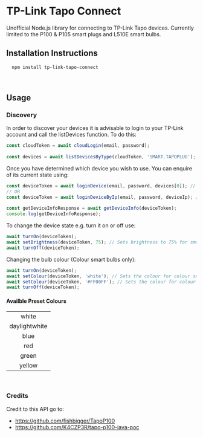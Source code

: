 # TP-Link Tapo Connect

Unofficial Node.js library for connecting to TP-Link Tapo devices. Currently limited to the P100 & P105 smart plugs and L510E smart bulbs.

## Installation Instructions

```bash
  npm install tp-link-tapo-connect
```

<br/>

## Usage

### Discovery

In order to discover your devices it is advisable to login to your TP-Link account and call the listDevices function. To do this:

```ts
const cloudToken = await cloudLogin(email, password);
    
const devices = await listDevicesByType(cloudToken, 'SMART.TAPOPLUG');
```

Once you have determined which device you wish to use. You can enquire of its current state using:

```ts
const deviceToken = await loginDevice(email, password, devices[0]); // Performs a mac lookup to determine local IP address
// OR
const deviceToken = await loginDeviceByIp(email, password, deviceIp); // If you know your local device IP address
    
const getDeviceInfoResponse = await getDeviceInfo(deviceToken);
console.log(getDeviceInfoResponse);
```

To change the device state e.g. turn it on or off use:

```ts
await turnOn(deviceToken);
await setBrightness(deviceToken, 75); // Sets brightness to 75% for smart bulbs only
await turnOff(deviceToken);
```

Changing the bulb colour (Colour smart bulbs only):

```ts
await turnOn(deviceToken);
await setColour(deviceToken, 'white'); // Sets the colour for colour smart bulbs only
await setColour(deviceToken, '#FF00FF'); // Sets the colour for colour smart bulbs only using a hex value
await turnOff(deviceToken);
```

#### Availble Preset Colours

||
| :-: |
| white |
| daylightwhite |
| blue |
| red |
| green |
| yellow |

<br/>

### Credits

Credit to this API go to:
* https://github.com/fishbigger/TapoP100
* https://github.com/K4CZP3R/tapo-p100-java-poc
